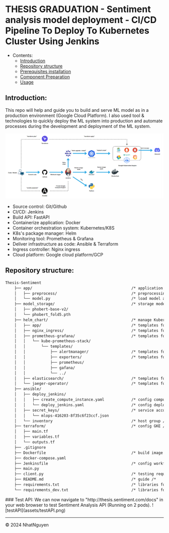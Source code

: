 # THESIS GRADUATION - Sentiment analysis model deployment - CI/CD Pipeline To Deploy To Kubernetes Cluster Using Jenkins

<!-- @import "[TOC]" {cmd="toc" depthFrom=1 depthTo=6 orderedList=false} -->
<!-- code_chunk_output -->

- Contents:
  - [Introduction](#introduction)
  - [Repository structure](#repository-structure)
  - [Prerequisites installation](#prerequisites-installation)
  - [Component Preparation](#component-preparation)
  - [Usage](#usage)
  <!-- /code_chunk_output -->

## Introduction:

This repo will help and guide you to build and serve ML model as in a production environment (Google Cloud Platform). I also used tool & technologies to quickly deploy the ML system into production and automate processes during the development and deployment of the ML system.

<!-- ## Workflow graph: -->

![systempipline](assets/project_pipeline.png)

- Source control: Git/Github
- CI/CD: Jenkins
- Build API: FastAPI
- Containerize application: Docker
- Container orchestration system: Kubernetes/K8S
- K8s's package manager: Helm
- Monitoring tool: Prometheus & Grafana
- Deliver infrastructure as code: Ansible & Terraform
- Ingress controller: Nginx ingress
- Cloud platform: Google cloud platform/GCP

<!-- ### Kubernetes architecture:
![k8sarchi](assets/Kubernetesarchi.png) -->

## Repository structure:

```txt
Thesis-Sentiment
    ├── app/                                            /* application /*
    │   ├── preprocess/                                 /* preprocessing dataset /*
    │   └── model.py                                    /* load model and predict sentiment /*
    ├── model_storage/                                  /* storage model /*
    │   ├── phobert-base-v2/
    │   └── phobert_fold5.pth
    ├── helm_chart/                                     /* manage Kubernetes applications /*
    │   ├── app/                                        /* templates for app /*
    │   ├── nginx_ingress/                              /* templates for nginx-ingress /*
    │   ├── prometheus-grafana/                         /* templates for prometheus & gafana (Metrics) /*
    │   │   └── kube-prometheus-stack/
    │   │       └── templates/
    │   │           ├── alertmanager/                   /* templates for alertmanager /*
    │   │           ├── exporters/                      /* templates for exporters /*
    │   │           ├── prometheus/
    │   │           ├── gafana/
    │   │           └── ../
    │   ├── elasticsearch/                              /* templates for elasticsearch (Logs) /*
    │   └── jaeger-operator/                            /* templates for jaeger (Traces) /*
    ├── ansible/
    │   ├── deploy_jenkins/
    │   │   ├── create_compute_instance.yaml            /* config compute instance /*
    │   │   └── deploy_jenkins.yaml                     /* config deploy jenkins to instance /*
    │   ├── secret_keys/                                /* service account in Google Cloud /*
    │   │   └── mlops-416203-8f35c6f23ccf.json
    │   └── inventory                                   /* host group /*
    ├── terraform/                                      /* config GKE /*
    │   ├── main.tf
    │   ├── variables.tf
    │   └── outputs.tf
    ├── .gitignore
    ├── Dockerfile                                      /* build image to package model /*
    ├── docker-compose.yaml
    ├── Jenkinsfile                                     /* config workflow CI/CD /*
    ├── main.py
    ├── client.py                                       /* testing request /*
    ├── README.md                                       /* guide /*
    ├── requirements.txt                                /* libraries for app (packing model) /*
    └── requirements_dev.txt                            /* libraries for deployment /*
```

<!-- ## Prerequisites installation:

### Google Cloud Platform: Account Registration & Project Billing

Google Cloud Platform will be the cloud we use in this project, so you should access [Google Console](https://console.cloud.google.com/) and register an account. (If you have a Gmail account, this should be easy)

After creating GCP account, let's create your own `Project` now:

![CreatenewproGCP](assets/CreatenewProjectGCP.png)

Fill Project name (for example, "mlops" ), and hit **Create**

![CreatenewproGCP2](assets/CreateNewprojectGCP2.png)

**Note**: Remember to create a `billing account` after creating the project, then linking that `billing account` to the newly created project (refer: [Create and Link Billing account](https://www.youtube.com/watch?v=uINleRduCWM)). If you've never used GCP before, choose "START MY FREE TRIAL" to try it out for 3 months for free.

Next, navigate to [Compute Engine API UI](https://console.cloud.google.com/marketplace/product/google/compute.googleapis.com) to "ENABLE" **Compute Engine API**:

![EnableComputeEngine](assets/EnableComputeEngineAPI.png)

Navigate to [Kubernetes Engine API UI](https://console.cloud.google.com/marketplace/product/google/container.googleapis.com) to "ENABLE" **Kubernetes Engine API**:

![Enablek8s](assets/enableK8s.png)

### Install the gcloud CLI:

We can easily connect to GKE using the Gcloud CLI. Reading this guide to install gcloud CLI in local terminal [gcloud CLI](https://cloud.google.com/sdk/docs/install#deb).

After that, initialize the gcloud CLI by typing `gcloud init`, then type "Y"

```bash
gcloud init
```

**Note**:

- A pop-up to select your Google account will appear, select the one you used to register GCP, and click the button Allow
- Now, go back to your terminal, in which you typed `gcloud init`, choose your project, and Enter.
- Then type Y, and select the area that is ideal for you., then Enter.

### Install dev environment:

#### Requirements:

```bash
pip install -r requirements_dev.txt
```

**Note**: Simply said, this is the setting when you code locally. The `requirements.txt` file specifies the application environment in detail.

### Additional Installation (Skip if you have already installed):

- [Docker](https://docs.docker.com/desktop/install/ubuntu/)
- [Kubectl](https://kubernetes.io/docs/tasks/tools/install-kubectl-linux/)
- [kubectx + kubens](https://github.com/ahmetb/kubectx#manual-installation-macos-and-linux) (Optional)
- [Terraform](https://developer.hashicorp.com/terraform/tutorials/aws-get-started/install-cli#install-terraform)

## Component Preparation:

### Create Jenkins on google cloud VM:

Let's create your Jenkins VM instance using `ansible`.

Before creating google cloud VM by ansbile, you must first prepare a few things to access the GCP like `service account`. You can refer to this link [Create service account](https://cloud.google.com/iam/docs/service-accounts-create)

**Note**: When creating a service account, grant it `Compute admin` permission. And then:

- Find the three dots icon in the service account's Actions column, then select Manage keys.
- Click ADD KEY, then Create new key
- Download a JSON file by selecting CREATE. Keep this file SAFE at all times.
- Put your credentials under the folder `/local/ansible/secrets`

Create Jenkins VM instance on GCP.

```bash
cd ./local/ansible/deploy_jenkins
ansible-playbook create_compute_instance.yaml
```

**Note**: Please check the file `create_compute_instance.yaml`. The `project id` and `service account` should be changed to match yours (e.g., line 11 & line 14, line 43 & line 45).

After creating your Jenkins VM instance on GCP, navigate to [VM instance UI](https://console.cloud.google.com/compute/instances) and COPY `external IP` corresponding with yours. I COPY `external IP` "jenkins-instance" for example:

![ansibleIP](assets/AnsibleIP.png)

Modify the IP of the newly created instance to the `inventory` file, then run the following commands:

```bash
ansible-playbook -i ../inventory deploy_jenkins.yml
```

**Note:** Please save this `Jenkins external IP`, we will use it later to access Jenkins again

### Create GKE cluster:

Change directory to `/terraform` folder and initializes a working directory containing Terraform configuration files.

```bash
cd ./terraform
terraform init
```

Then you can creates an execution plan, which lets you preview the changes that Terraform plans to make to your infrastructure.

```bash
terraform plan
```

Note: Before creates an execution plan, you should authenticate with GCP first using the following command:

```bash
gcloud auth application-default login
```

Carries out the planned changes to each resource using the relevant infrastructure provider's API.

**Note**: It will ask you for confirmation before making any changes. Type `yes` if you have checked the execution plan carefully.

```bash
terraform apply
```

### Connect to the GKE cluster:

After `terraform apply` successfully, you have now initialized the gke cluster. Let's install [Helm](https://helm.sh/docs/intro/install/) to deploy application on the k8s cluster easily.

Then navigate to [GKE UI](https://console.cloud.google.com/kubernetes):

![GKEui](assets/GKEui.png)

Click on the cluster "mlops-416203-gke" for example and select "CONNECT"

![GKEconnect0](assets/GKEconnect0.png)

A pop-up to CONNECT to your cluster will appear:

![GKEconnect](assets/GKEconnect.png)

Copy the line "gcloud container ..." into your local terminal:

```bash
gcloud container clusters get-credentials <your_gke_name> --zone us-central1-c --project <your_project_id>
```

We should see the line "kubeconfig entry generated for mlops-416203-gke" after above command.

Then, switch to your gke cluster using kubectx:

```bash
kubectx <YOUR_GKE_CLUSTER>
```

Install the `nginx controller` on this new cluster right now to route traffic from outside to services within the cluster.

```bash
helm upgrade --install ingress-nginx ingress-nginx --repo https://kubernetes.github.io/ingress-nginx --namespace ingress-nginx --create-namespace
```

### Create Prometheus and Grafana monitoring:

Prometheus and Grafana form a powerful combination for monitoring and observability. Therefore, I will utilize these two tools as my cluster's monitoring services.

Change directory to /`prometheus-grafana` folder and using helm to install Prometheus and Grafana on newly created cluster:

```bash
cd ./prometheus-grafana
helm upgrade --install prometheus-grafana-stack -f values-prometheus.yaml kube-prometheus-stack --namespace monitoring --create-namespace
```

**Note:** View more information and get additional guide at [kube-prometheus-stack](https://github.com/prometheus-community/helm-charts/tree/main/charts/kube-prometheus-stack)

Now both prometheus and grafana have been installed on GKE cluster (in namespace `monitoring`).

Let's verify each matching monitoring service's host name and ingress IP to see if it has been installed successfully or not:

```bash
kubectl get ingress -n monitoring
```

We should see our Ingresses after this command.
If you see host names for ingress like "grafana.nguyentn.site," "alertmanager.nguyentn.site" and "prometheus.nguyentn.site" for example, with their corresponding addresses. That indicates that the installation was successful.

So we are going to do now is that we are going to take that addresses and in our `etc/hosts` file.

```bash
sudo vi /etc/hosts
```

At the end of open file (below example image), we gonna define our mapping.

![IPmapping](assets/mappingIPP.png)

And this works locally if we are going type "prometheus.nguyentn.site" in the browser (below example image), and this will be the IP address that it's going to be mapped to. Do the same way when visiting "alertmanager.nguyentn.site" or "prometheus.nguyentn.site"

![prometheusUIexample](assets/prometheusUIexample.png)

**Note**: The domain names of the monitoring services can be altered to suit your preferences. To set them up, open the values-Prometheus.yaml file. Lines `364` for Alertmanager, `919` for Grafana, and `2726` for Prometheus are in particular.

#### Sending Prometheus Alerts to Discord with Alertmanager:

First, create an alerting rule with `additionalPrometheusRules` in `values-prometheus.yaml` file (line 154). You could also simply use the rule I've already built to stay an eye on Node memory.

Setting up a webhook on `Discord`:

I assume you're already using Discord and have a channel that you want to send alerts to (in this example, we're using #alerts).

Then go to line 297 in `values-prometheus.yaml` file to replace the <DISCORD_WEBHOOK_URL> placeholder with the webhook URL you just copied from Discord. It should look something like this: https://discord.com/api/webhooks/XXX/YYY.

The config above will sends all alerts (grouped by alertname and job) to a single Discord receiver.

## Usage:

### CI/CD with Jenkins:

First, check if we can connect to the External IP of Jenkins via port 22 by using telnet on your local terminal:

```bash
telnet <jenkins_external_IP> 22
```

We will see a notification that you have successfully connected if you did it correctly

Generate your SSH key first. Open your local terminal, type `ssh-keygen` and type Enter to die until Overwrite:

```bash
ssh-keygen
```

Navigate to [METADATA](https://console.cloud.google.com/compute/metadata) and Select the tab SSH KEYS and click the button + ADD ITEM (or ADD SSH KEY if you don’t see the + ADD ITEM button):

Copy the content of your file `~/.ssh/id_rsa.pub` to GCP and press the blue button SAVE at the bottom of the page:

![sshkey](assets/sshkeyy.png)

**Note**: To see the content of the file `~/.ssh/id_rsa.pub`, use the cat command

```bash
cat ~/.ssh/id_rsa.pub
```

Next, ssh to your jenkins VM:

```bash
ssh -i ~/.ssh/id_rsa username@jenkins_externalIP
```

Check if `jenkins` container is running:

```bash
sudo docker ps
```

![Jenkinscheck](assets/jenkincheck.png)

Ok! jenkins is running successfully. Let get the jenkins "password" now:

```bash
sudo docker exec -ti jenkins cat /var/jenkins_home/secrets/initialAdminPassword
```

Open web browser jenkins UI through http://yourExternalIP:8081/ and paste jenkins password here:

![Jenkinslogin](assets/jenkinslogin.png)

After entering the password, install the "set sugested plugin". Information for user can be "next/skiped" -> "save and finish" and so on ...

![Jenkinsinstallsugest](assets/jenkinsInstallsugested.png)

Now, we are in Jenkins UI:

![JenkinsUI](assets/JenkinsUI.png)

#### Install necessary plugins:

Navigate to Dashboard > Manage Jenkins > Plugins > Available plugin. And TYPE "Docker, Docker pipeline, gcloud SDK, kubernetes" on search bar. Then SELECT "Install without restart".

![](assets/jenkinsInstallationplugin.gif)

When the installation is complete, `ssh` to your Jenkins VM again and restart jenkins container:

```bash
ssh -i ~/.ssh/id_rsa username@jenkins_externalIP # skip it if you are already in jenkins VM
sudo docker restart jenkins
```

**Note:** When you go back to jenkins after restarting, it will force you to log in again. Enter "admin" in the account part to log in. The password part is the same as you took in the previous step.

#### Connect and assign permissions so that Jenkins connect to the K8s cluster:

- In local terminal, create `ClusterRoleBinding` to grant permissions that access cluster-wide (granting permissions across all namespaces):

  ```bash
  kubectl create clusterrolebinding cluster-admin-binding --clusterrole=cluster-admin --user=system:anonymous

  kubectl create clusterrolebinding cluster-admin-default-binding --clusterrole=cluster-admin --user=system:serviceaccount:model-serving:default
  ```

- Then, back to Jenkins UI. Navigate to Dashboard > Manage Jenkins > Node and Clouds.
- SELECT "Clouds".
- Add a new cloud > Kubernetes.
- Then fill in the cluster's information. (To get the "Cluster CA certificate", refer to [GKE UI](https://console.cloud.google.com/kubernetes)).
  ![](assets/jenkinsConnectK8-crop.gif)

#### Add dockerhub credential:

- Navigate to Dashboard > Manage Jenkins > Credentials > (global).
- Hit "Add Credentials" blue box in the top right corner.
- Then fill in the dockerhub information.
  ![](assets/jenkinsAddDockerCredential-crop.gif)

#### Generate github access tokens:

- Go to your Github account [Github](https://github.com/)
- Navigate Settings > Developer Settings > Personal access tokens
- Create your access token. I'll give this token full permissions just to make things simple. It can be adjusted as desired.

And now, we can create new Jenkins pipeline by following these step:

- Click the New Item menu within Jenkins Classic UI left column
  ![JenkinsNewitem](assets/Newitemjenkins.png)
- Provide a name for your new item (e.g. My-Pipeline) and select Multibranch Pipeline
  ![MultibranchJenkins](assets/multibranchJenkins.png)
- Click the Add Source button, choose the type of repository you want to use and fill in the details (e.g. Github)
  ![ChoosesourceJenkins](assets/choosetypeGithub.png)
- Then, an expand UI to connect a GitHub Repository will appear. You can start using the github token you generated in the previous step.
  ![ConnectGithub](assets/githubConnect.png)

- After adding credential, remember to pick the credential you just added. Click the Save button and watch your first Pipeline run
- You should see like the image below:
  ![sucessPipeline](assets/sucessPipeline.png)

#### Add webhook to your github repository:

- Navigate to your repo > Settings > Webhooks
- Hit "Add webhook" box in the top right corner.
- Fill "http://[JenkinsVMexternalIP]:8081/github-webhook/"
- Select Content type "application/json" > "Let me select individual events" (Any event can be specified here to start the CI/CD pipeline. Meanwhile, I will decide which "push" and "pull request" events to set triggered.)

- From now on, Jenkins will perform CI/CD as soon as you publish or pull a change to github automatically. --!>

### Test API:

We can now navigate to "http://thesis.sentiment.com/docs" in your web browser to test Sentiment Analysis API (Running on 2 pods).

![testAPI](assets/testAPI.png)

<!-- ### Using Prometheus and Grafana:

#### Node exporter:

The Node Exporter will collect information such as CPU usage, memory usage, disk usage, and network usage. It help us to monitor the health of Kubernetes nodes and troubleshoot performance. Additionally, we already have a template dashboard for it that only needs to be reused.

- Navigate to http://grafana.nguyentn.site/
  ![NodeExporterStep1](assets/NodeExporterStep1.png)
- Select "Dashboard"
  ![NodeExporterStep2](assets/NodeExporterStep2.png)
- Hit "New" blue box then select "Import":
  ![NodeExporterStep3](assets/NodeExporterStep3.png)
- Provide `Node exporter` Dashboard ID with "1860". (Any other already dashboard can be obtained through [Grafana Dashboard](https://grafana.com/grafana/dashboards/))
  ![NodeExporterStep4](assets/NodeExporterStep4.png)
- Select "Prometheus" data source and hit "Import"
  ![NodeExporterStep5](assets/NodeExporterStep5.png)
- Finally, you should see like the image below:
  ![NodeExporterStep6](assets/NodeExporterStep6.png)

#### Opentelemetry custom metrics dashboard:

To capture and export metrics from Sentiment Analysis API (`counter` for "number of requests" and `histogram` for "response time"). I utilized `Opentelemetry` module. Prometheus will then use port "8099" to scrape these metrics. Grafana will be set up to show these customized metrics on customized dashboard.

- Go to [Prometheus Targets](http://prometheus.nguyentn.site/targets?search=) first to check if it has actually scraped Opentelemetry metrics from the Sentiment Analysis API.
  ![prometheusCheckScrape](assets/prometheusCheckScrape.png)

- Then navigate to [Grafana dashboard](http://grafana.nguyentn.site/dashboards) and create new dashboard:
  ![OpenteleDashboardStep1](assets/OpenteleDashboardStep1.png)
- Hit blue box "Add visualization"
  ![OpenteleDashboardStep2](assets/OpenteleDashboardStep2.png)
- A pop-up to select "data source" will appear. Then select "Prometheus".
  ![OpenteleDashboardStep3](assets/OpenteleDashboardStep3.png)
- Then add and decorate your new panel and dashboard:
  ![OpenteleDashboardStep4](assets/OpenteleDashboardStep4.png)
- Finally, you should see like the image below:
  ![OpenteleDashboardStep5](assets/OpenteleDashboardStep5.png)

**Note:**

- You can customize other metrics from [Opentelemetry API metrics](https://opentelemetry.io/docs/specs/otel/metrics/api/) by yourself. Then just edit the `/app/main.py` file to wrap up.
- Go to [Prometheus UI](http://prometheus.nguyentn.site/) to perform any expressions as you like. For instance, I want to know how many responses, on average, will come in within 5 minutes in 1 second through this expression "`rate(diabetespred_response_histogram_seconds_count[5m])`"
  ![prometheusQueryExample](assets/prometheusQueryExample.png) -->

---

<p>&copy; 2024 NhatNguyen</p>
